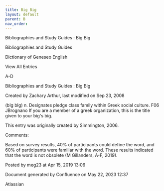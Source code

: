 ```yaml
---
title: Big Big
layout: default
parent: B
nav_order:
---
```


Bibliographies and Study Guides : Big Big

Bibliographies and Study Guides

Dictionary of Geneseo English

View All Entries

A-D

Bibliographies and Study Guides : Big Big

Created by  Zachary Arthur, last modified on Sep 23, 2008

(bIg bIg) n. Designates pledge class family within Greek social culture. F06 JBrognano If you are a member of a greek organization, this is the title given to your big's big. 

This entry was originally created by Simmington, 2006.

Comments:

Based on survey results, 40% of participants could define the word, and 60% of participants were familiar with the word. These results indicated that the word is not obsolete (M Gillanders, A-F, 2019).

Posted by meg23 at Apr 15, 2019 13:06

Document generated by Confluence on May 22, 2023 12:37

Atlassian
